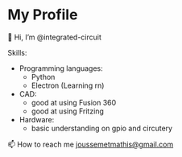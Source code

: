 # My Profile
👋 Hi, I’m @integrated-circuit

Skills:
- Programming languages:
  - Python
  - Electron (Learning rn)
- CAD:
  - good at using Fusion 360
  - good at using Fritzing
- Hardware:
  - basic understanding on gpio and circutery  
 

📫 How to reach me joussemetmathis@gmail.com
